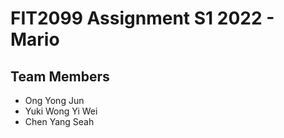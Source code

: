 # FIT2099 Assignment S1 2022 - Mario

## Team Members
- Ong Yong Jun
- Yuki Wong Yi Wei
- Chen Yang Seah
